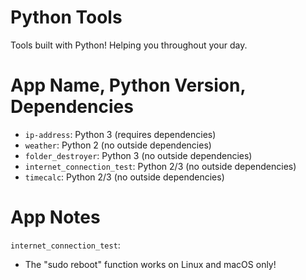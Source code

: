 # Python Tools
Tools built with Python! Helping you throughout your day.

# App Name, Python Version, Dependencies
  - `ip-address`: Python 3 (requires dependencies)
  - `weather`: Python 2 (no outside dependencies)
  - `folder_destroyer`: Python 3 (no outside dependencies)
  - `internet_connection_test`: Python 2/3 (no outside dependencies)
  - `timecalc`: Python 2/3 (no outside dependencies)


# App Notes
`internet_connection_test`: 
  - The "sudo reboot" function works on Linux and macOS only!
